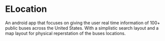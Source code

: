 # ELocation
An android app that focuses on giving the user real time information of 100+ public buses across the United States.
With a simplistic search layout and a map layout for physical reperstation of the buses locations. 
